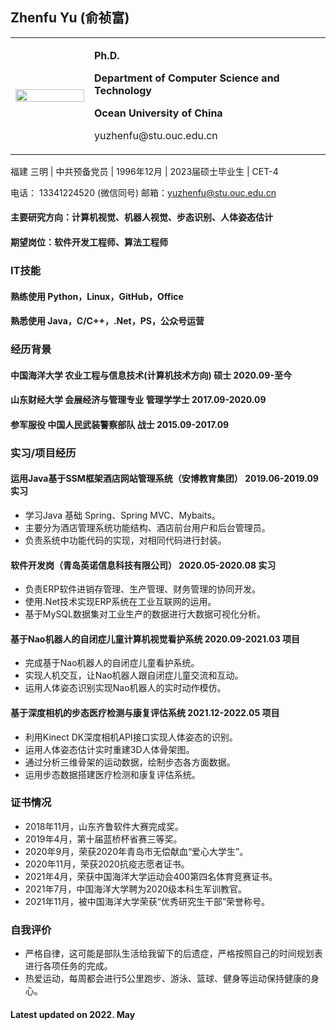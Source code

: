 ## Zhenfu Yu  (俞祯富)

<table border="0">
  <tr>
    <td width="25%">
      <img src="https://s3.bmp.ovh/imgs/2022/03/f090ed19566fdd0f.jpg" width="100%">   
    </td>
    <td width="75%">
      <p><b>Ph.D. </b></p>
      <p><b>Department of Computer Science and Technology</b></p>
      <p><b>Ocean University of China</b></p>
      <p>yuzhenfu@stu.ouc.edu.cn </p>
    </td>
  </tr>
</table>

福建 三明 | 中共预备党员 | 1996年12月  | 2023届硕士毕业生 | CET-4 

电话： 13341224520 (微信同号)   	 邮箱：yuzhenfu@stu.ouc.edu.cn 

#### 主要研究方向：计算机视觉、机器人视觉、步态识别、人体姿态估计
#### 期望岗位：软件开发工程师、算法工程师

### IT技能	
#### 熟练使用   Python，Linux，GitHub，Office

#### 熟悉使用	  Java，C/C++，.Net，PS，公众号运营
### 经历背景
#### 中国海洋大学			农业工程与信息技术(计算机技术方向)			硕士		2020.09-至今

#### 山东财经大学			会展经济与管理专业  		           管理学学士	    2017.09-2020.09

#### 参军服役             中国人民武装警察部队				        战士   		2015.09-2017.09
### 实习/项目经历	
#### 运用Java基于SSM框架酒店网站管理系统（安博教育集团）	                2019.06-2019.09 实习
- 学习Java 基础 Spring、Spring MVC、Mybaits。
- 主要分为酒店管理系统功能结构、酒店前台用户和后台管理员。
- 负责系统中功能代码的实现，对相同代码进行封装。

#### 软件开发岗（青岛英诺信息科技有限公司）				                        2020.05-2020.08 实习
- 负责ERP软件进销存管理、生产管理、财务管理的协同开发。
- 使用.Net技术实现ERP系统在工业互联网的运用。
- 基于MySQL数据集对工业生产的数据进行大数据可视化分析。

#### 基于Nao机器人的自闭症儿童计算机视觉看护系统    		                    2020.09-2021.03 项目
- 完成基于Nao机器人的自闭症儿童看护系统。
- 实现人机交互，让Nao机器人跟自闭症儿童交流和互动。
- 运用人体姿态识别实现Nao机器人的实时动作模仿。

#### 基于深度相机的步态医疗检测与康复评估系统  		                            2021.12-2022.05 项目
- 利用Kinect DK深度相机API接口实现人体姿态的识别。
- 运用人体姿态估计实时重建3D人体骨架图。
- 通过分析三维骨架的运动数据，绘制步态各方面数据。
- 运用步态数据搭建医疗检测和康复评估系统。
### 证书情况
- 2018年11月，山东齐鲁软件大赛完成奖。
- 2019年4月，第十届蓝桥杯省赛三等奖。
- 2020年9月，荣获2020年青岛市无偿献血“爱心大学生”。
- 2020年11月，荣获2020抗疫志愿者证书。
- 2021年4月，荣获中国海洋大学运动会400第四名体育竞赛证书。
- 2021年7月，中国海洋大学聘为2020级本科生军训教官。
- 2021年11月，被中国海洋大学荣获“优秀研究生干部”荣誉称号。
### 自我评价
- 严格自律，这可能是部队生活给我留下的后遗症，严格按照自己的时间规划表进行各项任务的完成。
- 热爱运动，每周都会进行5公里跑步、游泳、篮球、健身等运动保持健康的身心。


#### Latest updated on 2022. May
